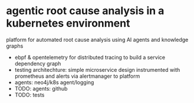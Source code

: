 # agentic root cause analysis in a kubernetes environment

platform for automated root cause analysis using AI agents and knowledge graphs

- ebpf & opentelemetry for distributed tracing to build a service dependency graph
- testing architechture: simple microservice design instrumented with prometheus and alerts via alertmanager to platform
- agents: neo4j/k8s agent/logging
- TODO: agents:  github
- TODO: tests
